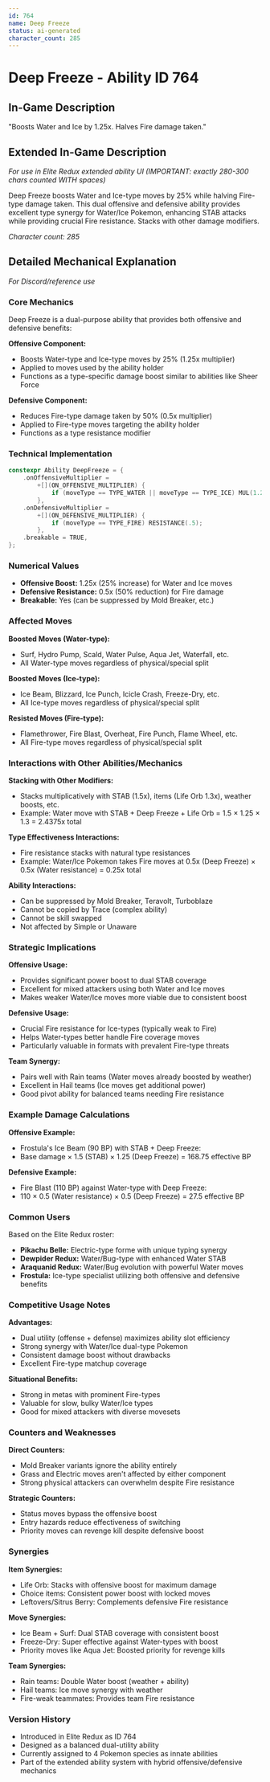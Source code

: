 ```yaml
---
id: 764
name: Deep Freeze
status: ai-generated
character_count: 285
---
```


# Deep Freeze - Ability ID 764

## In-Game Description
"Boosts Water and Ice by 1.25x. Halves Fire damage taken."

## Extended In-Game Description
*For use in Elite Redux extended ability UI (IMPORTANT: exactly 280-300 chars counted WITH spaces)*

Deep Freeze boosts Water and Ice-type moves by 25% while halving Fire-type damage taken. This dual offensive and defensive ability provides excellent type synergy for Water/Ice Pokemon, enhancing STAB attacks while providing crucial Fire resistance. Stacks with other damage modifiers.

*Character count: 285*

## Detailed Mechanical Explanation
*For Discord/reference use*

### Core Mechanics
Deep Freeze is a dual-purpose ability that provides both offensive and defensive benefits:

**Offensive Component:**
- Boosts Water-type and Ice-type moves by 25% (1.25x multiplier)
- Applied to moves used by the ability holder
- Functions as a type-specific damage boost similar to abilities like Sheer Force

**Defensive Component:**
- Reduces Fire-type damage taken by 50% (0.5x multiplier)
- Applied to Fire-type moves targeting the ability holder
- Functions as a type resistance modifier

### Technical Implementation
```cpp
constexpr Ability DeepFreeze = {
    .onOffensiveMultiplier =
        +[](ON_OFFENSIVE_MULTIPLIER) {
            if (moveType == TYPE_WATER || moveType == TYPE_ICE) MUL(1.25);
        },
    .onDefensiveMultiplier =
        +[](ON_DEFENSIVE_MULTIPLIER) {
            if (moveType == TYPE_FIRE) RESISTANCE(.5);
        },
    .breakable = TRUE,
};
```

### Numerical Values
- **Offensive Boost:** 1.25x (25% increase) for Water and Ice moves
- **Defensive Resistance:** 0.5x (50% reduction) for Fire damage
- **Breakable:** Yes (can be suppressed by Mold Breaker, etc.)

### Affected Moves
**Boosted Moves (Water-type):**
- Surf, Hydro Pump, Scald, Water Pulse, Aqua Jet, Waterfall, etc.
- All Water-type moves regardless of physical/special split

**Boosted Moves (Ice-type):**
- Ice Beam, Blizzard, Ice Punch, Icicle Crash, Freeze-Dry, etc.
- All Ice-type moves regardless of physical/special split

**Resisted Moves (Fire-type):**
- Flamethrower, Fire Blast, Overheat, Fire Punch, Flame Wheel, etc.
- All Fire-type moves regardless of physical/special split

### Interactions with Other Abilities/Mechanics

**Stacking with Other Modifiers:**
- Stacks multiplicatively with STAB (1.5x), items (Life Orb 1.3x), weather boosts, etc.
- Example: Water move with STAB + Deep Freeze + Life Orb = 1.5 × 1.25 × 1.3 = 2.4375x total

**Type Effectiveness Interactions:**
- Fire resistance stacks with natural type resistances
- Example: Water/Ice Pokemon takes Fire moves at 0.5x (Deep Freeze) × 0.5x (Water resistance) = 0.25x total

**Ability Interactions:**
- Can be suppressed by Mold Breaker, Teravolt, Turboblaze
- Cannot be copied by Trace (complex ability)
- Cannot be skill swapped
- Not affected by Simple or Unaware

### Strategic Implications

**Offensive Usage:**
- Provides significant power boost to dual STAB coverage
- Excellent for mixed attackers using both Water and Ice moves
- Makes weaker Water/Ice moves more viable due to consistent boost

**Defensive Usage:**
- Crucial Fire resistance for Ice-types (typically weak to Fire)
- Helps Water-types better handle Fire coverage moves
- Particularly valuable in formats with prevalent Fire-type threats

**Team Synergy:**
- Pairs well with Rain teams (Water moves already boosted by weather)
- Excellent in Hail teams (Ice moves get additional power)
- Good pivot ability for balanced teams needing Fire resistance

### Example Damage Calculations

**Offensive Example:**
- Frostula's Ice Beam (90 BP) with STAB + Deep Freeze:
- Base damage × 1.5 (STAB) × 1.25 (Deep Freeze) = 168.75 effective BP

**Defensive Example:**
- Fire Blast (110 BP) against Water-type with Deep Freeze:
- 110 × 0.5 (Water resistance) × 0.5 (Deep Freeze) = 27.5 effective BP

### Common Users
Based on the Elite Redux roster:
- **Pikachu Belle:** Electric-type forme with unique typing synergy
- **Dewpider Redux:** Water/Bug-type with enhanced Water STAB
- **Araquanid Redux:** Water/Bug evolution with powerful Water moves
- **Frostula:** Ice-type specialist utilizing both offensive and defensive benefits

### Competitive Usage Notes

**Advantages:**
- Dual utility (offense + defense) maximizes ability slot efficiency
- Strong synergy with Water/Ice dual-type Pokemon
- Consistent damage boost without drawbacks
- Excellent Fire-type matchup coverage

**Situational Benefits:**
- Strong in metas with prominent Fire-types
- Valuable for slow, bulky Water/Ice types
- Good for mixed attackers with diverse movesets

### Counters and Weaknesses

**Direct Counters:**
- Mold Breaker variants ignore the ability entirely
- Grass and Electric moves aren't affected by either component
- Strong physical attackers can overwhelm despite Fire resistance

**Strategic Counters:**
- Status moves bypass the offensive boost
- Entry hazards reduce effectiveness of switching
- Priority moves can revenge kill despite defensive boost

### Synergies

**Item Synergies:**
- Life Orb: Stacks with offensive boost for maximum damage
- Choice items: Consistent power boost with locked moves
- Leftovers/Sitrus Berry: Complements defensive Fire resistance

**Move Synergies:**
- Ice Beam + Surf: Dual STAB coverage with consistent boost
- Freeze-Dry: Super effective against Water-types with boost
- Priority moves like Aqua Jet: Boosted priority for revenge kills

**Team Synergies:**
- Rain teams: Double Water boost (weather + ability)
- Hail teams: Ice move synergy with weather
- Fire-weak teammates: Provides team Fire resistance

### Version History
- Introduced in Elite Redux as ID 764
- Designed as a balanced dual-utility ability
- Currently assigned to 4 Pokemon species as innate abilities
- Part of the extended ability system with hybrid offensive/defensive mechanics